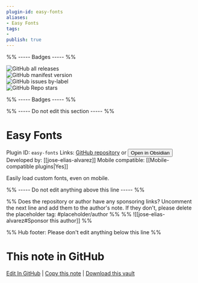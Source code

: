 ```yaml
---
plugin-id: easy-fonts
aliases:
- Easy Fonts
tags: 
- 
publish: true
---
```


%% ----- Badges ----- %%

![GitHub all releases](https://img.shields.io/github/downloads/jose-elias-alvarez/obsidian-easy-fonts/total?color=573E7A&logo=github&style=for-the-badge)   
![GitHub manifest version](https://img.shields.io/github/manifest-json/v/jose-elias-alvarez/obsidian-easy-fonts?color=573E7A&logo=github&style=for-the-badge)   
![GitHub issues by-label](https://img.shields.io/github/issues/jose-elias-alvarez/obsidian-easy-fonts/help%20wanted?color=573E7A&logo=github&style=for-the-badge)   
![GitHub Repo stars](https://img.shields.io/github/stars/jose-elias-alvarez/obsidian-easy-fonts?color=573E7A&logo=github&style=for-the-badge)

%% ----- Badges ----- %%

%% ----- Do not edit this section ----- %%

# Easy Fonts

Plugin ID: `easy-fonts`
Links: [GitHub repository](https://github.com/jose-elias-alvarez/obsidian-easy-fonts) or [<button id=HH>Open in Obsidian</button>](obsidian://show-plugin?id=easy-fonts)
Developed by: [[jose-elias-alvarez]]
Mobile compatible: [[Mobile-compatible plugins|Yes]]

Easily load custom fonts, even on mobile.

%% ----- Do not edit anything above this line ----- %% 

%% Does the repository or author have any sponsoring links? Uncomment the next line and add them to the author's note. If they don't, please delete the placeholder tag: #placeholder/author %%
%% ![[jose-elias-alvarez#Sponsor this author]] %%

%% Hub footer: Please don't edit anything below this line %%

# This note in GitHub

<span class="git-footer">[Edit In GitHub](https://github.dev/obsidian-community/obsidian-hub/blob/main/02%20-%20Community%20Expansions/02.05%20All%20Community%20Expansions/Plugins/easy-fonts.md "git-hub-edit-note") | [Copy this note](https://raw.githubusercontent.com/obsidian-community/obsidian-hub/main/02%20-%20Community%20Expansions/02.05%20All%20Community%20Expansions/Plugins/easy-fonts.md "git-hub-copy-note") | [Download this vault](https://github.com/obsidian-community/obsidian-hub/archive/refs/heads/main.zip "git-hub-download-vault") </span>
